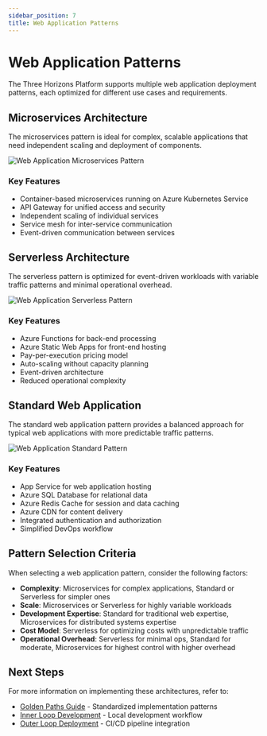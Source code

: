 ```yaml
---
sidebar_position: 7
title: Web Application Patterns
---
```


# Web Application Patterns

The Three Horizons Platform supports multiple web application deployment patterns, each optimized for different use cases and requirements.

## Microservices Architecture

The microservices pattern is ideal for complex, scalable applications that need independent scaling and deployment of components.

![Web Application Microservices Pattern](/img/diagrams/web-application-microservices.png)

### Key Features

- Container-based microservices running on Azure Kubernetes Service
- API Gateway for unified access and security
- Independent scaling of individual services
- Service mesh for inter-service communication
- Event-driven communication between services

## Serverless Architecture

The serverless pattern is optimized for event-driven workloads with variable traffic patterns and minimal operational overhead.

![Web Application Serverless Pattern](/img/diagrams/web-application-serverless.png)

### Key Features

- Azure Functions for back-end processing
- Azure Static Web Apps for front-end hosting
- Pay-per-execution pricing model
- Auto-scaling without capacity planning
- Event-driven architecture
- Reduced operational complexity

## Standard Web Application

The standard web application pattern provides a balanced approach for typical web applications with more predictable traffic patterns.

![Web Application Standard Pattern](/img/diagrams/web-application-standard.png)

### Key Features

- App Service for web application hosting
- Azure SQL Database for relational data
- Azure Redis Cache for session and data caching
- Azure CDN for content delivery
- Integrated authentication and authorization
- Simplified DevOps workflow

## Pattern Selection Criteria

When selecting a web application pattern, consider the following factors:

- **Complexity**: Microservices for complex applications, Standard or Serverless for simpler ones
- **Scale**: Microservices or Serverless for highly variable workloads
- **Development Expertise**: Standard for traditional web expertise, Microservices for distributed systems expertise
- **Cost Model**: Serverless for optimizing costs with unpredictable traffic
- **Operational Overhead**: Serverless for minimal ops, Standard for moderate, Microservices for highest control with higher overhead

## Next Steps

For more information on implementing these architectures, refer to:

- [Golden Paths Guide](../golden-paths) - Standardized implementation patterns
- [Inner Loop Development](../inner-loop-development) - Local development workflow
- [Outer Loop Deployment](../outer-loop-deployment) - CI/CD pipeline integration
